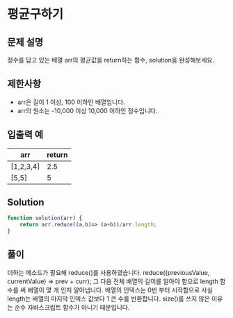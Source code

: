 # 평균구하기

## 문제 설명

 정수를 담고 있는 배열 arr의 평균값을 return하는 함수, solution을 완성해보세요.


## 제한사항

 - arr은 길이 1 이상, 100 이하인 배열입니다.
 - arr의 원소는 -10,000 이상 10,000 이하인 정수입니다.

 ## 입출력 예

|arr|return|
|------|---|
|[1,2,3,4]|2.5|
|[5,5]|5|

## Solution

```js
function solution(arr) {
    return arr.reduce((a,b)=> (a+b))/arr.length;
}
```

## 풀이

더하는 메소드가 필요해 reduce()를 사용하였습니다.
reduce((previousValue, currentValue) => prev + curr);
그 다음 전체 배열의 길이를 알아야 함으로 length 함수를 써 배열이 몇 개 인지 알아냅니다. 
배열의 인덱스는 0번 부터 시작함으로 사실 length는 배열의 마지막 인덱스 값보다 1 큰 수를 반환합니다.
size()를 쓰지 않은 이유는 순수 자바스크립트 함수가 아니기 때문입니다. 
  





